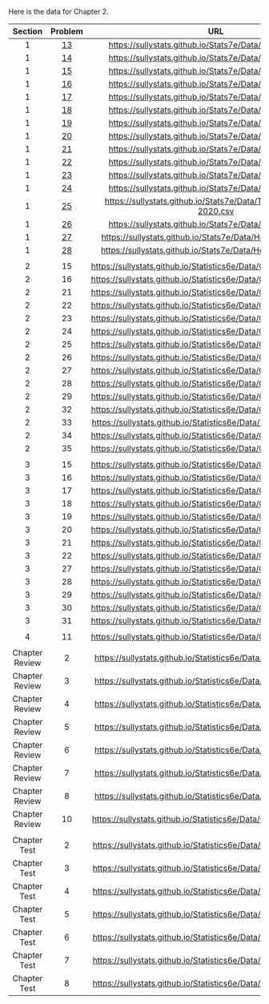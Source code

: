 Here is the data for Chapter 2. 

|**Section**|**Problem**|**URL**|
|:---:|:---:|:---:|
|1|[13](https://sullystats.github.io/Stats7e/Data/Ch2/2_1_13.csv)|<a>https://sullystats.github.io/Stats7e/Data/Ch2/2_1_13.csv</a><br/>|
|1|[14](https://sullystats.github.io/Stats7e/Data/Ch2/2_1_14.csv)|<a>https://sullystats.github.io/Stats7e/Data/Ch2/2_1_14.csv</a><br/>|
|1|[15](https://sullystats.github.io/Stats7e/Data/Ch2/2_1_15.csv)|<a>https://sullystats.github.io/Stats7e/Data/Ch2/2_1_15.csv</a><br/>|
|1|[16](https://sullystats.github.io/Stats7e/Data/Ch2/2_1_16.csv)|<a>https://sullystats.github.io/Stats7e/Data/Ch2/2_1_16.csv</a><br/>|
|1|[17](https://sullystats.github.io/Stats7e/Data/Ch2/2_1_17.csv)|<a>https://sullystats.github.io/Stats7e/Data/Ch2/2_1_17.csv</a><br/>|
|1|[18](https://sullystats.github.io/Stats7e/Data/Ch2/2_1_18.csv)|<a>https://sullystats.github.io/Stats7e/Data/Ch2/2_1_18.csv</a><br/>|
|1|[19](https://sullystats.github.io/Stats7e/Data/Ch2/2_1_19.csv)|<a>https://sullystats.github.io/Stats7e/Data/Ch2/2_1_19.csv</a><br/>|
|1|[20](https://sullystats.github.io/Stats7e/Data/Ch2/2_1_20.csv)|<a>https://sullystats.github.io/Stats7e/Data/Ch2/2_1_20.csv</a><br/>|
|1|[21](https://sullystats.github.io/Stats7e/Data/Ch2/2_1_21.csv)|<a>https://sullystats.github.io/Stats7e/Data/Ch2/2_1_21.csv</a><br/>|
|1|[22](https://sullystats.github.io/Stats7e/Data/Ch2/2_1_22.csv)|<a>https://sullystats.github.io/Stats7e/Data/Ch2/2_1_22.csv</a><br/>|
|1|[23](https://sullystats.github.io/Stats7e/Data/Ch2/2_1_23.csv)|<a>https://sullystats.github.io/Stats7e/Data/Ch2/2_1_23.csv</a><br/>|
|1|[24](https://sullystats.github.io/Stats7e/Data/Ch2/2_1_24.csv)|<a>https://sullystats.github.io/Stats7e/Data/Ch2/2_1_24.csv</a><br/>|
|1|[25](https://sullystats.github.io/Stats7e/Data/Tornadoes_1950-2020.csv)|<a>https://sullystats.github.io/Stats7e/Data/Tornadoes_1950-2020.csv</a><br/>|
|1|[26](https://sullystats.github.io/Stats7e/Data/Ch2/2_1_26.csv)|<a>https://sullystats.github.io/Stats7e/Data/Ch2/2_1_26.csv</a><br/>|
|1|[27](https://sullystats.github.io/Stats7e/Data/Health_Nutrition.csv)|<a>https://sullystats.github.io/Stats7e/Data/Health_Nutrition.csv</a><br/>|
|1|[28](https://sullystats.github.io/Stats7e/Data/HomeRuns2022.csv)|<a>https://sullystats.github.io/Stats7e/Data/HomeRuns2022.csv</a><br/>|
| | |
|2|15|<a>https://sullystats.github.io/Statistics6e/Data/Chapter2/2_2_15.csv</a><br/>|
|2|16|<a>https://sullystats.github.io/Statistics6e/Data/Chapter2/2_2_16.csv</a><br/>|
|2|21|<a>https://sullystats.github.io/Statistics6e/Data/Chapter2/2_2_21.csv</a><br/>|
|2|22|<a>https://sullystats.github.io/Statistics6e/Data/Chapter2/2_2_22.csv</a><br/>|
|2|23|<a>https://sullystats.github.io/Statistics6e/Data/Chapter2/2_2_23.csv</a><br/>|
|2|24|<a>https://sullystats.github.io/Statistics6e/Data/Chapter2/2_2_24.csv</a><br/>|
|2|25|<a>https://sullystats.github.io/Statistics6e/Data/Chapter2/2_2_25.csv</a><br/>|
|2|26|<a>https://sullystats.github.io/Statistics6e/Data/Chapter2/2_2_26.csv</a><br/>|
|2|27|<a>https://sullystats.github.io/Statistics6e/Data/Chapter2/2_2_27.csv</a><br/>|
|2|28|<a>https://sullystats.github.io/Statistics6e/Data/Chapter2/2_2_28.csv</a><br/>|
|2|29|<a>https://sullystats.github.io/Statistics6e/Data/Chapter2/2_2_29.csv</a><br/>|
|2|32|<a>https://sullystats.github.io/Statistics6e/Data/Chapter2/2_2_32.csv</a><br/>|
|2|33|<a>https://sullystats.github.io/Statistics6e/Data/Tornadoes_2017.csv</a><br/>|
|2|34|<a>https://sullystats.github.io/Statistics6e/Data/Chapter2/2_2_34.csv</a><br/>|
|2|35|<a>https://sullystats.github.io/Statistics6e/Data/Chapter2/2_2_35.csv</a><br/>|
| | |
|3|15|<a>https://sullystats.github.io/Statistics6e/Data/Chapter2/2_3_15.csv</a><br/>|
|3|16|<a>https://sullystats.github.io/Statistics6e/Data/Chapter2/2_3_16.csv</a><br/>|
|3|17|<a>https://sullystats.github.io/Statistics6e/Data/Chapter2/2_3_17.csv</a><br/>|
|3|18|<a>https://sullystats.github.io/Statistics6e/Data/Chapter2/2_3_18.csv</a><br/>|
|3|19|<a>https://sullystats.github.io/Statistics6e/Data/Chapter2/2_3_19.csv</a><br/>|
|3|20|<a>https://sullystats.github.io/Statistics6e/Data/Chapter2/2_3_20.csv</a><br/>|
|3|21|<a>https://sullystats.github.io/Statistics6e/Data/Chapter2/2_3_21.csv</a><br/>|
|3|22|<a>https://sullystats.github.io/Statistics6e/Data/Chapter2/2_3_22.csv</a><br/>|
|3|27|<a>https://sullystats.github.io/Statistics6e/Data/Chapter2/2_3_27.csv</a><br/>|
|3|28|<a>https://sullystats.github.io/Statistics6e/Data/Chapter2/2_3_28.csv</a><br/>|
|3|29|<a>https://sullystats.github.io/Statistics6e/Data/Chapter2/2_3_29.csv</a><br/>|
|3|30|<a>https://sullystats.github.io/Statistics6e/Data/Chapter2/2_3_30.csv</a><br/>|
|3|31|<a>https://sullystats.github.io/Statistics6e/Data/Chapter2/2_3_31.csv</a><br/>
| | |
|4|11|<a>https://sullystats.github.io/Statistics6e/Data/Chapter2/2_4_11.csv</a><br/>|
| | |
|Chapter Review|2|<a>https://sullystats.github.io/Statistics6e/Data/Chapter2/2_r_2.csv</a><br/>|
|Chapter Review|3|<a>https://sullystats.github.io/Statistics6e/Data/Chapter2/2_r_3.csv</a><br/>|
|Chapter Review|4|<a>https://sullystats.github.io/Statistics6e/Data/Chapter2/2_r_4.csv</a><br/>|
|Chapter Review|5|<a>https://sullystats.github.io/Statistics6e/Data/Chapter2/2_r_5.csv</a><br/>|
|Chapter Review|6|<a>https://sullystats.github.io/Statistics6e/Data/Chapter2/2_r_6.csv</a><br/>|
|Chapter Review|7|<a>https://sullystats.github.io/Statistics6e/Data/Chapter2/2_r_7.csv</a><br/>|
|Chapter Review|8|<a>https://sullystats.github.io/Statistics6e/Data/Chapter2/2_r_8.csv</a><br/>|
|Chapter Review|10|<a>https://sullystats.github.io/Statistics6e/Data/Chapter2/2_r_10.csv</a><br/>|
| | |
|Chapter Test|2|<a>https://sullystats.github.io/Statistics6e/Data/Chapter2/2_ct_2.csv</a><br/>|
|Chapter Test|3|<a>https://sullystats.github.io/Statistics6e/Data/Chapter2/2_ct_3.csv</a><br/>|
|Chapter Test|4|<a>https://sullystats.github.io/Statistics6e/Data/Chapter2/2_ct_4.csv</a><br/>|
|Chapter Test|5|<a>https://sullystats.github.io/Statistics6e/Data/Chapter2/2_ct_5.csv</a><br/>|
|Chapter Test|6|<a>https://sullystats.github.io/Statistics6e/Data/Chapter2/2_ct_6.csv</a><br/>|
|Chapter Test|7|<a>https://sullystats.github.io/Statistics6e/Data/Chapter2/2_ct_7.csv</a><br/>|
|Chapter Test|8|<a>https://sullystats.github.io/Statistics6e/Data/Chapter2/2_ct_8.csv</a><br/>|

